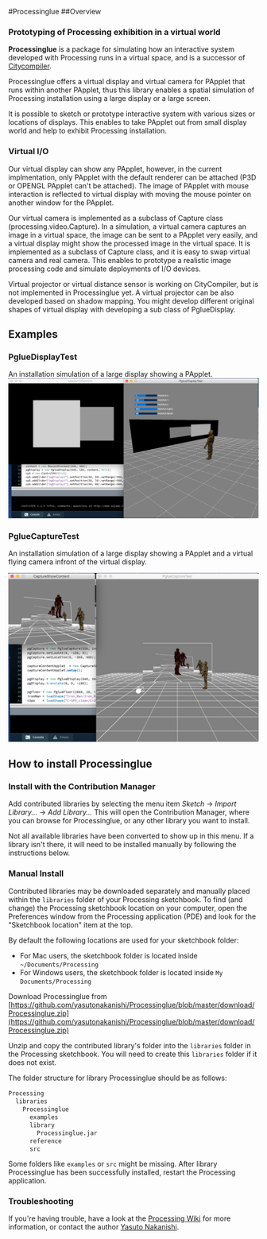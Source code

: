 #Processinglue
##Overview

### Prototyping of Processing exhibition in a virtual world
**Processinglue** is a package for simulating how an interactive system developed with Processing runs in a virtual space, and is a successor of [Citycompiler](https://github.com/yasutonakanishi/CC4p52).  

Processinglue offers a virtual display and virtual camera for PApplet that runs within another PApplet, thus this library enables a spatial simulation of Processing installation using a large display or a large screen.

It is possible to sketch or prototype interactive system with various sizes or locations of displays. This enables to take PApplet out from small display world and help to exhibit Processing installation. 

### Virtual I/O

Our virtual display can show any PApplet, however, in the current implmentation, only PApplet with the default renderer can be attached (P3D or OPENGL PApplet can't be attached). The image of  PApplet with mouse interaction is reflected to virtual display with moving the mouse pointer on another window for the PApplet. 

Our virtual camera is implemented as a subclass of Capture class (processing.video.Capture). In a simulation, a virtual camera captures an image in a virtual space, the image can be sent to a PApplet very easily, and a virtual display might show the processed image in the virtual space. It is implemented as a subclass of Capture class, and it is easy to swap virtual camera and real camera. This enables to prototype a realistic image processing code and simulate deployments of I/O devices.

Virtual projector or virtual distance sensor is working on CityCompiler, but is not implemented in Processinglue yet. A virtual projector can be also developed based on shadow mapping. You might develop different original shapes of virtual display with developing a sub class of PglueDisplay.

## Examples ##

### PglueDisplayTest

An installation simulation of a large display showing a PApplet.
![PglueDisplayTest](./images/PglueDisplayTest.png)

### PglueCaptureTest
An installation simulation of a large display showing a PApplet and a virtual flying camera infront of the virtual display.

![PglueCaptureTest](./images/PglueCaptureTest.png)


## How to install Processinglue

### Install with the Contribution Manager

Add contributed libraries by selecting the menu item _Sketch_ → _Import Library..._ → _Add Library..._ This will open the Contribution Manager, where you can browse for Processinglue, or any other library you want to install.

Not all available libraries have been converted to show up in this menu. If a library isn't there, it will need to be installed manually by following the instructions below.

### Manual Install

Contributed libraries may be downloaded separately and manually placed within the `libraries` folder of your Processing sketchbook. To find (and change) the Processing sketchbook location on your computer, open the Preferences window from the Processing application (PDE) and look for the "Sketchbook location" item at the top.

By default the following locations are used for your sketchbook folder: 
  * For Mac users, the sketchbook folder is located inside `~/Documents/Processing` 
  * For Windows users, the sketchbook folder is located inside `My Documents/Processing`

Download Processinglue from [https://github.com/yasutonakanishi/Processinglue/blob/master/download/Processinglue.zip](https://github.com/yasutonakanishi/Processinglue/blob/master/download/Processinglue.zip)

Unzip and copy the contributed library's folder into the `libraries` folder in the Processing sketchbook. You will need to create this `libraries` folder if it does not exist.

The folder structure for library Processinglue should be as follows:

```
Processing
  libraries
    Processinglue
      examples
      library
        Processinglue.jar
      reference
      src
```
             
Some folders like `examples` or `src` might be missing. After library Processinglue has been successfully installed, restart the Processing application.

### Troubleshooting

If you're having trouble, have a look at the [Processing Wiki](https://github.com/processing/processing/wiki/How-to-Install-a-Contributed-Library) for more information, or contact the author [Yasuto Nakanishi](https://github.com/yasutonakanishi/).

